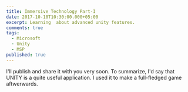 ```yaml
---
title: Immersive Technology Part-I
date: 2017-10-10T10:30:00.000+05:00
excerpt: Learning  about advanced unity features.
comments: true
tags:
  - Microsoft
  - Unity
  - MSP
published: true
---
```

I'll publish and share it with you very soon. To summarize, I'd say that UNITY is a quite useful application. I used it to make a full-fledged game aftwerwards.
